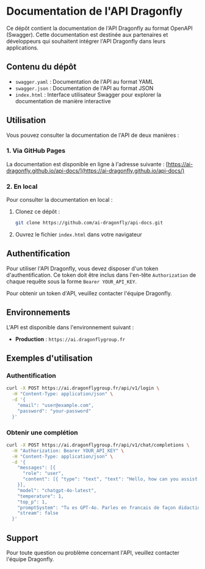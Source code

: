# Documentation de l'API Dragonfly

Ce dépôt contient la documentation de l'API Dragonfly au format OpenAPI (Swagger). Cette documentation est destinée aux partenaires et développeurs qui souhaitent intégrer l'API Dragonfly dans leurs applications.

## Contenu du dépôt

- `swagger.yaml` : Documentation de l'API au format YAML
- `swagger.json` : Documentation de l'API au format JSON
- `index.html` : Interface utilisateur Swagger pour explorer la documentation de manière interactive

## Utilisation

Vous pouvez consulter la documentation de l'API de deux manières :

### 1. Via GitHub Pages

La documentation est disponible en ligne à l'adresse suivante : [https://ai-dragonfly.github.io/api-docs/](https://ai-dragonfly.github.io/api-docs/)

### 2. En local

Pour consulter la documentation en local :

1. Clonez ce dépôt :
   ```bash
   git clone https://github.com/ai-dragonfly/api-docs.git
   ```

2. Ouvrez le fichier `index.html` dans votre navigateur

## Authentification

Pour utiliser l'API Dragonfly, vous devez disposer d'un token d'authentification. Ce token doit être inclus dans l'en-tête `Authorization` de chaque requête sous la forme `Bearer YOUR_API_KEY`.

Pour obtenir un token d'API, veuillez contacter l'équipe Dragonfly.

## Environnements

L'API est disponible dans l'environnement suivant :

- **Production** : `https://ai.dragonflygroup.fr`

## Exemples d'utilisation

### Authentification

```bash
curl -X POST https://ai.dragonflygroup.fr/api/v1/login \
  -H "Content-Type: application/json" \
  -d '{
    "email": "user@example.com",
    "password": "your-password"
  }'
```

### Obtenir une complétion

```bash
curl -X POST https://ai.dragonflygroup.fr/api/v1/chat/completions \
  -H "Authorization: Bearer YOUR_API_KEY" \
  -H "Content-Type: application/json" \
  -d '{
    "messages": [{
      "role": "user",
      "content": [{ "type": "text", "text": "Hello, how can you assist me?" }]
    }],
    "model": "chatgpt-4o-latest",
    "temperature": 1,
    "top_p": 1,
    "promptSystem": "Tu es GPT-4o. Parles en francais de façon didactique.",
    "stream": false
  }'
```

## Support

Pour toute question ou problème concernant l'API, veuillez contacter l'équipe Dragonfly.
